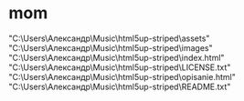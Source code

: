 # mom
"C:\Users\Александр\Music\html5up-striped\assets" "C:\Users\Александр\Music\html5up-striped\images" "C:\Users\Александр\Music\html5up-striped\index.html" "C:\Users\Александр\Music\html5up-striped\LICENSE.txt" "C:\Users\Александр\Music\html5up-striped\opisanie.html" "C:\Users\Александр\Music\html5up-striped\README.txt"
